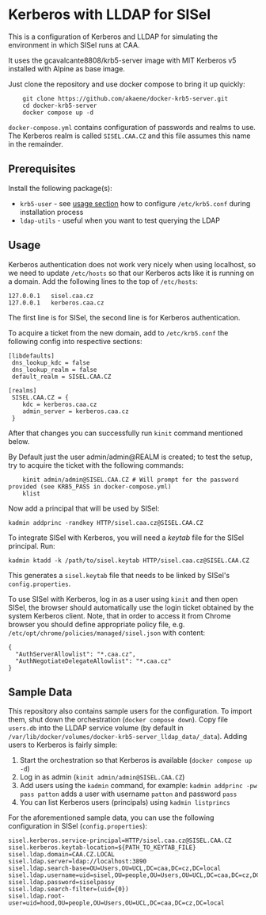 # Kerberos with LLDAP for SISel

This is a configuration of Kerberos and LLDAP for simulating the environment in which SISel runs at CAA.


It uses the gcavalcante8808/krb5-server image with MIT Kerberos v5 installed with Alpine as base image.


Just clone the repository and use docker compose to bring it up quickly:

```
    git clone https://github.com/akaene/docker-krb5-server.git
    cd docker-krb5-server
    docker compose up -d
```
 
`docker-compose.yml` contains configuration of passwords and realms to use. The Kerberos realm is called `SISEL.CAA.CZ` and this file assumes this name in the remainder.


## Prerequisites

Install the following package(s):

- `krb5-user` - see [usage section](#usage) how to configure `/etc/krb5.conf` during installation process
- `ldap-utils` - useful when you want to test querying the LDAP


## Usage

Kerberos authentication does not work very nicely when using localhost, so we need to update `/etc/hosts` so that our Kerberos acts like it is running on a domain. Add the following lines to the top of `/etc/hosts`:

```
127.0.0.1	sisel.caa.cz
127.0.0.1	kerberos.caa.cz
```

The first line is for SISel, the second line is for Kerberos authentication.


To acquire a ticket from the new domain, add to `/etc/krb5.conf` the following config into respective sections:

```
[libdefaults]
 dns_lookup_kdc = false
 dns_lookup_realm = false
 default_realm = SISEL.CAA.CZ
 
[realms]
 SISEL.CAA.CZ = {
    kdc = kerberos.caa.cz
    admin_server = kerberos.caa.cz
 }

```

After that changes you can successfully run `kinit` command mentioned below.

By Default just the user admin/admin@REALM is created; to test the setup, try to acquire the ticket with the following commands:

```
    kinit admin/admin@SISEL.CAA.CZ # Will prompt for the password provided (see KRB5_PASS in docker-compose.yml)
    klist
```

Now add a principal that will be used by SISel:

```
kadmin addprinc -randkey HTTP/sisel.caa.cz@SISEL.CAA.CZ
```


To integrate SISel with Kerberos, you will need a _keytab_ file for the SISel principal. Run:

```
kadmin ktadd -k /path/to/sisel.keytab HTTP/sisel.caa.cz@SISEL.CAA.CZ
```

This generates a `sisel.keytab` file that needs to be linked by SISel's `config.properties`.


To use SISel with Kerberos, log in as a user using `kinit` and then open SISel, the browser should automatically use the login ticket obtained by the system Kerberos client. Note, that in order to access it from Chrome browser you should define appropriate policy file, e.g. `/etc/opt/chrome/policies/managed/sisel.json` with content:
```
{
  "AuthServerAllowlist": "*.caa.cz",
  "AuthNegotiateDelegateAllowlist": "*.caa.cz"
}
```


## Sample Data

This repository also contains sample users for the configuration. To import them, shut down the orchestration (`docker compose down`). Copy file `users.db` into the LLDAP service volume (by default in `/var/lib/docker/volumes/docker-krb5-server_lldap_data/_data`). Adding users to Kerberos is fairly simple:

1. Start the orchestration so that Kerberos is available (`docker compose up -d`)
1. Log in as admin (`kinit admin/admin@SISEL.CAA.CZ`)
2. Add users using the `kadmin` command, for example: `kadmin addprinc -pw pass patton` adds a user with username `patton` and password `pass`
3. You can list Kerberos users (principals) using `kadmin listprincs`

For the aforementioned sample data, you can use the following configuration in SISel (`config.properties`):

```
sisel.kerberos.service-principal=HTTP/sisel.caa.cz@SISEL.CAA.CZ
sisel.kerberos.keytab-location=${PATH_TO_KEYTAB_FILE}
sisel.ldap.domain=CAA.CZ.LOCAL
sisel.ldap.server=ldap://localhost:3890
sisel.ldap.search-base=OU=Users,OU=UCL,DC=caa,DC=cz,DC=local
sisel.ldap.username=uid=sisel,OU=people,OU=Users,OU=UCL,DC=caa,DC=cz,DC=local
sisel.ldap.password=siselpassy
sisel.ldap.search-filter=(uid={0})
sisel.ldap.root-user=uid=hood,OU=people,OU=Users,OU=UCL,DC=caa,DC=cz,DC=local
```


